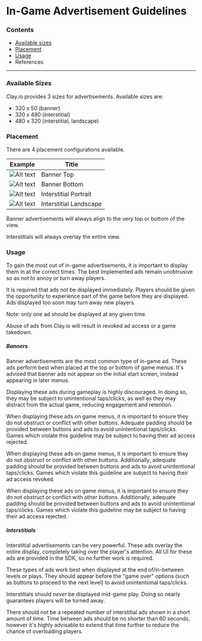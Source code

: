 # In-Game Advertisement Guidelines  

### Contents  

- [Available sizes](#sizes)
- [Placement](#placement)
- [Usage](#usage)
- References

---

### Available Sizes <a name="sizes"></a>

Clay.io provides 3 sizes for advertisements. Available sizes are:  

- 320 x 50 (banner)
- 320 x 480 (interstitial)
- 480 x 320 (interstitial, landscape)

### Placement <a name="placement"></a>

There are 4 placement configurations available.

Example | Title
--------|------------
![Alt text](https://github.com/claydotio/design-assets/blob/master/ad_guide_references/ban_top.png) | Banner Top
![Alt text](https://github.com/claydotio/design-assets/blob/master/ad_guide_references/ban_bttm.png) | Banner Bottom
![Alt text](https://github.com/claydotio/design-assets/blob/master/ad_guide_references/int_port.png) | Interstitial Portrait
![Alt text](https://github.com/claydotio/design-assets/blob/master/ad_guide_references/int_land.png) | Interstitial Landscape


Banner advertisements will always align to the very top or bottom of the view.

Interstitials will always overlay the entire view.  

### Usage <a name="usage"></a>  

To gain the most out of in-game advertisements, it is important to display them in at the correct times. The best implemented ads remain unobtrusive so as not to annoy or turn away players.

It is required that ads not be displayed immediately. Players should be given the opportunity to experience part of the game before they are displayed. Ads displayed too soon may turn away new players.

Note: only one ad should be displayed at any given time.

Abuse of ads from Clay.io will result in revoked ad access or a game takedown.

##### Banners  

Banner advertisements are the most common type of in-game ad. These ads perform best when placed at the top or bottom of game menus. It's advised that banner ads not appear on the initial start screen, instead appearing in later menus.

Displaying these ads during gameplay is highly discouraged. In doing so, they may be subject to unintentional taps/clicks, as well as they may distract from the actual game, reducing engagement and retention.

When displaying these ads on game menus, it is important to ensure they do not obstruct or conflict with other buttons. Adequate padding should be provided between buttons and ads to avoid unintentional taps/clicks. Games which violate this guideline may be subject to having their ad access rejected.

When displaying these ads on game menus, it is important to ensure they do not obstruct or conflict with other buttons. Additionally, adequate padding should be provided between buttons and ads to avoid unintentional taps/clicks. Games which violate this guideline are subject to having their ad access revoked.

When displaying these ads on game menus, it is important to ensure they do not obstruct or conflict with other buttons. Additionally, adequate padding should be provided between buttons and ads to avoid unintentional taps/clicks. Games which violate this guideline may be subject to having their ad access rejected.

##### Interstitials  

Interstitial advertisements can be very powerful. These ads overlay the entire display, completely taking over the player's attention. All UI for these ads are provided in the SDK, so no further work is required.

These types of ads work best when displayed at the end of/in-between levels or plays. They should appear before the "game over" options (such as buttons to proceed to the next level) to avoid unintentional taps/clicks.

Interstitials should _never_ be displayed mid-game play. Doing so nearly guarantees players will be turned away.

There should not be a repeated number of interstitial ads shown in a short amount of time. Time between ads should be no shorter than 60 seconds, however it's highly advisable to extend that time further to reduce the chance of overloading players.
